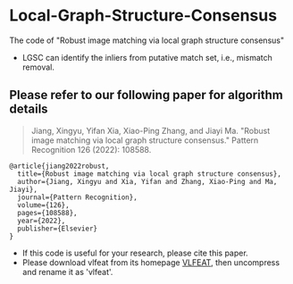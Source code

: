 # Local-Graph-Structure-Consensus
The code of "Robust image matching via local graph structure consensus"
- LGSC can identify the inliers from putative match set, i.e., mismatch removal.
## Please refer to our following paper for algorithm details
>Jiang, Xingyu, Yifan Xia, Xiao-Ping Zhang, and Jiayi Ma. "Robust image matching via local graph structure consensus." Pattern Recognition 126 (2022): 108588.

```
@article{jiang2022robust,
  title={Robust image matching via local graph structure consensus},
  author={Jiang, Xingyu and Xia, Yifan and Zhang, Xiao-Ping and Ma, Jiayi},
  journal={Pattern Recognition},
  volume={126},
  pages={108588},
  year={2022},
  publisher={Elsevier}
}
```
- If this code is useful for your research, please cite this paper.
- Please download vlfeat from its homepage [VLFEAT](https://www.vlfeat.org/), then uncompress and rename it as 'vlfeat'.
